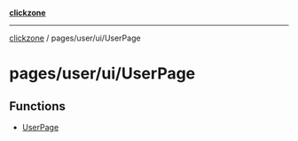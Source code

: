 [**clickzone**](../../../../README.md)

***

[clickzone](../../../../README.md) / pages/user/ui/UserPage

# pages/user/ui/UserPage

## Functions

- [UserPage](functions/UserPage.md)
